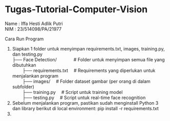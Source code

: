 # Tugas-Tutorial-Computer-Vision

Name  : Iffa Hesti Adlik Putri <br>
NIM   : 23/514098/PA/21977 <br>

Cara Run Program <br>
1. Siapkan 1 folder untuk menyimpan requirements.txt, images, training.py, dan testing.py <br>
   ├── Face Detection/ &emsp;&emsp;&emsp;&ensp;# Folder untuk menyimpan semua file yang dibutuhkan <br>
   &nbsp;&nbsp;&nbsp;&nbsp;&nbsp;&nbsp;&nbsp;&nbsp;├── requirements.txt &emsp;# Requirements yang diperlukan untuk menjalankan program <br>
   &nbsp;&nbsp;&nbsp;&nbsp;&nbsp;&nbsp;&nbsp;&nbsp;├── images/ &emsp;# Folder dataset gambar (per orang di dalam subfolder) <br>
   &nbsp;&nbsp;&nbsp;&nbsp;&nbsp;&nbsp;&nbsp;&nbsp;├── training.py &emsp;# Script untuk training model <br>
   &nbsp;&nbsp;&nbsp;&nbsp;&nbsp;&nbsp;&nbsp;&nbsp;├── testing.py &emsp;# Script untuk real-time face recognition <br>
3. Sebelum menjalankan program, pastikan sudah menginstall Python 3 dan library berikut di local environment: pip install -r requirements.txt <br> 
4. 
